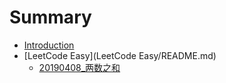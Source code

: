 # Summary

* [Introduction](README.md)
* [LeetCode Easy](LeetCode Easy/README.md)
    * [20190408_两数之和](part1/SumOfTwoNumbers.md)

